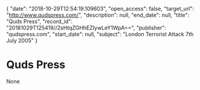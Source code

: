 {
  "date": "2018-10-29T12:54:19.109603", 
  "open_access": false, 
  "target_url": "http://www.qudspress.com/", 
  "description": null, 
  "end_date": null, 
  "title": "Quds Press", 
  "record_id": "20181029T125419//2sHtqZGHhEZIywLeY1WpA==", 
  "publisher": "qudspress.com", 
  "start_date": null, 
  "subject": "London Terrorist Attack 7th July 2005"
}

# Quds Press

None